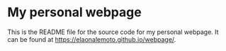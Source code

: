 # My personal webpage

This is the README file for the source code for my personal webpage. It can be found at <https://elaonalemoto.github.io/webpage/>. 

